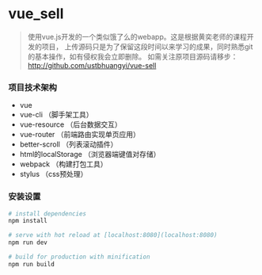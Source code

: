 # vue_sell

> 使用vue.js开发的一个类似饿了么的webapp。这是根据黄奕老师的课程开发的项目，
上传源码只是为了保留这段时间以来学习的成果，同时熟悉git的基本操作，如有侵权我会立即删除。
如需关注原项目源码请移步：http://github.com/ustbhuangyi/vue-sell

### 项目技术架构

* vue
* vue-cli               （脚手架工具）
* vue-resource          （后台数据交互）
* vue-router		    （前端路由实现单页应用）
* better-scroll		    （列表滚动插件）
* html的localStorage    （浏览器端键值对存储）
* webpack               （构建打包工具）
* stylus                （css预处理）



### 安装设置

``` bash
# install dependencies
npm install

# serve with hot reload at [localhost:8080](localhost:8080)
npm run dev

# build for production with minification
npm run build
```

